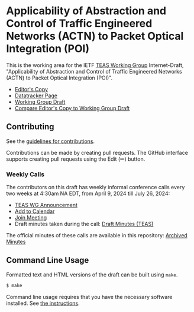 # Applicability of Abstraction and Control of Traffic Engineered Networks (ACTN) to Packet Optical Integration (POI)

This is the working area for the IETF [TEAS Working Group](https://datatracker.ietf.org/wg/teas/documents/) Internet-Draft, "Applicability of Abstraction and Control of Traffic Engineered Networks (ACTN) to Packet Optical Integration (POI)".

* [Editor's Copy](https://italobusi.github.io/actn-poi/#go.draft-ietf-teas-actn-poi-applicability.html)
* [Datatracker Page](https://datatracker.ietf.org/doc/draft-ietf-teas-actn-poi-applicability)
* [Working Group Draft](https://datatracker.ietf.org/doc/html/draft-ietf-teas-actn-poi-applicability)
* [Compare Editor's Copy to Working Group Draft](https://italobusi.github.io/actn-poi/#go.draft-ietf-teas-actn-poi-applicability.diff)


## Contributing

See the
[guidelines for contributions](https://github.com/italobusi/actn-poi/blob//CONTRIBUTING.md).

Contributions can be made by creating pull requests.
The GitHub interface supports creating pull requests using the Edit (✏) button.

### Weekly Calls

The contributors on this draft has weekly informal conference calls every two weeks at 4:30am NA EDT, from April 9, 2024 till July 26, 2024:
- [TEAS WG Announcement](https://mailarchive.ietf.org/arch/msg/teas/sdYAk2RyszUoUeSGyXZ8F-UJCYI/)
- [Add to Calendar](https://cisco.webex.com/cisco/j.php?MTID=med55b31175c7552bce4f61cfea03d0df)
- [Join Meeting](https://cisco.webex.com/cisco/j.php?MTID=me4e1b57338ac4aaab15aebf95b4987fe)
- Draft minutes taken during the call: [Draft Minutes (TEAS)](https://demo.hedgedoc.org/sRDV7vcNSSeSS11g5-TuAw)

The official minutes of these calls are available in this repository: [Archived Minutes](https://github.com/IETF-TEAS-WG/actn-poi/tree/master/minutes)

## Command Line Usage

Formatted text and HTML versions of the draft can be built using `make`.

```sh
$ make
```

Command line usage requires that you have the necessary software installed.  See
[the instructions](https://github.com/martinthomson/i-d-template/blob/main/doc/SETUP.md).

